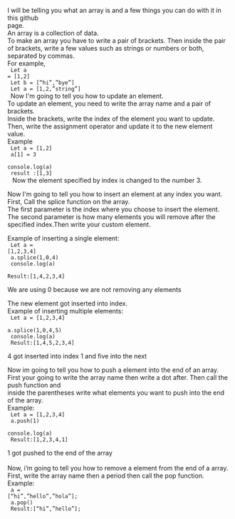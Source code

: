 I will be telling you what an array is and a few things you can do with it in this github<br>
page.<br>
An array is a collection of data.<br>
To make an array you have to write a pair of brackets. Then inside the pair of brackets,
write a few values such as strings or numbers or both, separated by commas.<br>
For example,<br>
<code>
Let a = [1,2]<br>
Let b = [“hi”,”bye”]<br>
Let a = [1,2,”string”]<br>
</code>
Now I'm going to tell you how to update an element.<br> To update an element, you need to
write the array name and a pair of brackets. <br>Inside the brackets, write the index of the element
you want to update. Then, write the assignment operator and update it to the new element<br>
value.<br>
Example<br>
<code>
Let a = [1,2]<br>
a[1] = 3<br>
console.log(a)<br>
result :[1,3]<br>
</code>
Now the element specified by index is changed to the number 3.<br>

Now I'm going to tell you how to insert an element at any index you want.<br> First, Call the
splice function on the array.<br> The first parameter is the index where you choose to insert the
element.<br> The second parameter is how many elements you will remove after the specified
index.Then write your custom element.<br>

Example of inserting a single element: <br>
<code>
Let a = [1,2,3,4]<br>
a.splice(1,0,4)<br>
console.log(a)<br>
Result:[1,4,2,3,4]<br></code>

We are using 0 because we are not removing any elements<br>

The new element got inserted into index.<br>
Example of inserting multiple elements: <br>
<code>
Let a = [1,2,3,4]<br>
a.splice(1,0,4,5)<br>
console.log(a)<br>
Result:[1,4,5,2,3,4]<br>
</code>
4 got inserted into index 1 and five into the next<br>

Now im going to tell you how to push a element into the end of an array.<br>
First your going to write the array name then write a dot after. Then call the push function and<br>
inside the parentheses write what elements you want to push into the end of the array.<br>
Example:<br>
<code>
Let a = [1,2,3,4]<br>
a.push(1)<br>
console.log(a)<br>
Result:[1,2,3,4,1]<br>
</code>
<br>
1 got pushed to the end of the array<br>
<br>
Now, i’m going to tell you how to remove a element from the end of a array.<br>
First, write the array name then a period then call the pop function.<br>
Example: <br>
<code>
a = [“hi”,”hello”,”hola”];<br>
a.pop()<br>
Result:[“hi”,”hello”];<br>
</code>

